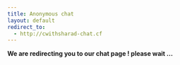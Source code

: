 ```yaml
---
title: Anonymous chat
layout: default
redirect_to:
  - http://cwithsharad-chat.cf
---
```


**We are redirecting you to our chat page ! please wait ...**
